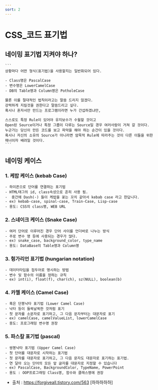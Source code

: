 ```yaml
---
sort: 2
---
```

# CSS_코드 표기법


## 네이밍 표기법 지켜야 하나?

    ```
    상황마다 어떤 형식(표기법)을 사용할지는 일반화되어 있다.

    - Class명은 PascalCase
    - 변수명은 LowerCamelCase
    - DB의 Table명과 Column명은 PotholeCase

    물론 이를 절대적인 법칙이라고는 말씀 드리지 않겠다.
    강력하게 지킬것을 권한다고 말씀드리고 싶다.
    혹시나 혼자서만 만드는 프로그램이라면 누가 간섭하겠냐만,

    스스로도 특정 Rule이 있어야 유지보수가 수월할 것이고
    Open된 Source이거나 특정 그룹이 다루는 Source일 경우 여러사람이 거쳐 갈 것이다.
    누군가는 당신이 만든 코드를 보고 파악을 해야 하는 순간이 있을 것이다.
    혹시나 자신의 소유의 Source가 아니라면 암묵적 Rule에 따라주는 것이 다른 이들을 위한 매너이자 배려일 것이다.
    ```


## 네이밍 케이스

### 1. 케밥 케이스 (kebab Case)
    - 하이픈으로 단어를 연결하는 표기법
    - HTML태그의 id, class속성으로 흔히 사용 됨.
    -  중간에 Dash(-) 들이 케밥을 꽂는 꼬치 같아서 kebab case 라고 한답니다.
    - ex) kebab-case, spinal-case, Train-Case, Lisp-case
    - 용도: CSS의 class명, WEB URL

### 2. 스네이크 케이스 (Snake Case)
    - 여러 단어로 이루어진 경우 단어 사이를 언더바로 나누는 방식
    - 주로 변수 명 등에 사용되는 경우가 많다.
    - ex) snake_case, background_color, type_name
    - 용도: DataBase의 Table명과 Column명

### 3. 헝가리언 표기법 (hungarian notation)
    - 데이터타입을 접두어로 명시하는 방법
    - 변수 및 함수의 이름을 정하는 규칙
    - ex) int(i), float(f), char(ch), sz(NULL), boolean(b)

### 4. 카멜 케이스 (Camel Case)
    - 혹은 단봉낙타 표기법 (Lower Camel Case)
    - 낙타 등이 들쑥날쑥한 것처럼 표기
    - 첫 문자를 소문자로 표기하고, 그 다음 문자부터는 대문자로 표기
    - ex) camelCase, camelValueList, lowerCamelCase
    - 용도: 프로그래밍 변수명 권장

### 5. 파스칼 표기법 (pascal)
    - 쌍봉낙타 표기법 (Upper Camel Case)
    - 첫 단어를 대문자로 시작하는 표기법
    - 첫 문자를 대문자로 표기하고, 그 다음 문자도 대문자로 표기하는 표기법.
    - 연 달아 오는 단어의 모든 앞 글자를 대문자로 지정할 수 있습니다
    - ex) PascalCase, BackgroundColor, TypeName, PowerPoint
    - 용도 : OOP프로그래밍 Class명, 함수와 클래스명에 권장



* 출처 : https://forgiveall.tistory.com/563 [하하하하하]
